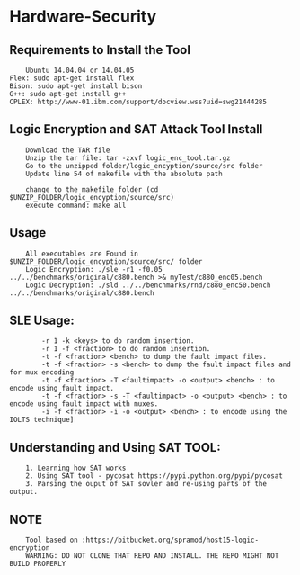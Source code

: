 # Hardware-Security

## Requirements to Install the Tool
		Ubuntu 14.04.04 or 14.04.05 
	Flex: sudo apt-get install flex
	Bison: sudo apt-get install bison
	G++: sudo apt-get install g++
	CPLEX: http://www-01.ibm.com/support/docview.wss?uid=swg21444285

## Logic Encryption and SAT Attack Tool Install
		Download the TAR file
		Unzip the tar file: tar -zxvf logic_enc_tool.tar.gz
		Go to the unzipped folder/logic_encyption/source/src folder
		Update line 54 of makefile with the absolute path
				
		change to the makefile folder (cd  $UNZIP_FOLDER/logic_encyption/source/src)
		execute command: make all
		
## Usage
		All executables are Found in $UNZIP_FOLDER/logic_encyption/source/src/ folder
		Logic Encryption: ./sle -r1 -f0.05 ../../benchmarks/original/c880.bench >& myTest/c880_enc05.bench
		Logic Decryption: ./sld ../../benchmarks/rnd/c880_enc50.bench ../../benchmarks/original/c880.bench
		
## SLE Usage:
		    -r 1 -k <keys> to do random insertion.
			-r 1 -f <fraction> to do random insertion.
			-t -f <fraction> <bench> to dump the fault impact files.
			-t -f <fraction> -s <bench> to dump the fault impact files and for mux encoding
			-t -f <fraction> -T <faultimpact> -o <output> <bench> : to encode using fault impact.
			-t -f <fraction> -s -T <faultimpact> -o <output> <bench> : to encode using fault impact with muxes.
			-i -f <fraction> -i -o <output> <bench> : to encode using the IOLTS technique]

## Understanding and Using SAT TOOL: 		
		1. Learning how SAT works
		2. Using SAT tool - pycosat https://pypi.python.org/pypi/pycosat
		3. Parsing the ouput of SAT sovler and re-using parts of the output. 
		
## NOTE
		Tool based on :https://bitbucket.org/spramod/host15-logic-encryption
		WARNING: DO NOT CLONE THAT REPO AND INSTALL. THE REPO MIGHT NOT BUILD PROPERLY

